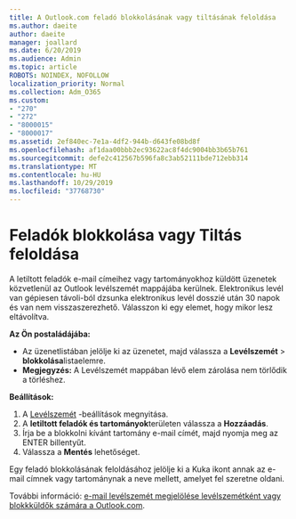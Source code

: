 ```yaml
---
title: A Outlook.com feladó blokkolásának vagy tiltásának feloldása
ms.author: daeite
author: daeite
manager: joallard
ms.date: 6/20/2019
ms.audience: Admin
ms.topic: article
ROBOTS: NOINDEX, NOFOLLOW
localization_priority: Normal
ms.collection: Adm_O365
ms.custom:
- "270"
- "272"
- "8000015"
- "8000017"
ms.assetid: 2ef840ec-7e1a-4df2-944b-d643fe08bd8f
ms.openlocfilehash: af1daa00bbb2ec93622ac8f4dc9004bb3b65b761
ms.sourcegitcommit: defe2c412567b596fa8c3ab52111bde712ebb314
ms.translationtype: MT
ms.contentlocale: hu-HU
ms.lasthandoff: 10/29/2019
ms.locfileid: "37768730"
---
```

# <a name="block-or-unblock-senders"></a>Feladók blokkolása vagy Tiltás feloldása

A letiltott feladók e-mail címeihez vagy tartományokhoz küldött üzenetek közvetlenül az Outlook levélszemét mappájába kerülnek. Elektronikus levél van gépiesen távoli-ból dzsunka elektronikus levél dosszié után 30 napok és van nem visszaszerezhető. Válasszon ki egy elemet, hogy mikor lesz eltávolítva.

**Az Ön postaládájába:**

- Az üzenetlistában jelölje ki az üzenetet, majd válassza a **Levélszemét** > **blokkolása**listaelemre.
- **Megjegyzés:** A Levélszemét mappában lévő elem zárolása nem törlődik a törléshez.

**Beállítások:**

1. A [Levélszemét](https://outlook.live.com/mail/options/mail/junkEmail) -beállítások megnyitása.
2. A **letiltott feladók és tartományok**területen válassza a **Hozzáadás**.
3. Írja be a blokkolni kívánt tartomány e-mail címét, majd nyomja meg az ENTER billentyűt.
4. Válassza a **Mentés** lehetőséget.

Egy feladó blokkolásának feloldásához jelölje ki a Kuka ikont annak az e-mail címnek vagy tartománynak a neve mellett, amelyet fel szeretne oldani.

További információ: [e-mail levélszemét megjelölése levélszemétként vagy blokkküldők számára a Outlook.com](https://support.office.com/article/a3ece97b-82f8-4a5e-9ac3-e92fa6427ae4?wt.mc_id=Office_Outlook_com_Alchemy).